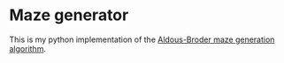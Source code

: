 # Maze generator

This is my python implementation of the [Aldous-Broder maze generation algorithm](https://en.wikipedia.org/wiki/Maze_generation_algorithm#Aldous-Broder_algorithm).
